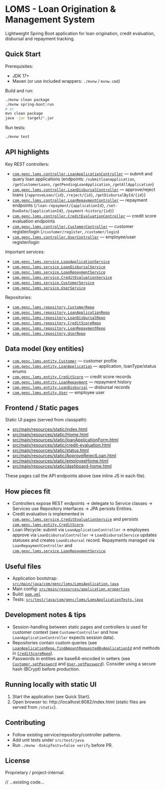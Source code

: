 
# LOMS - Loan Origination & Management System

Lightweight Spring Boot application for loan origination, credit evaluation, disbursal and repayment tracking.

## Quick Start

Prerequisites:
- JDK 17+
- Maven (or use included wrappers: `./mvnw` / `mvnw.cmd`)

Build and run:
```sh
./mvnw clean package
./mvnw spring-boot:run
# or
mvn clean package
java -jar target/*.jar
```

Run tests:
```sh
./mvnw test
```

## API highlights

Key REST controllers:
- [`com.genc.loms.controller.LoanApplicationController`](src/main/java/com/genc/loms/controller/LoanApplicationController.java) — submit and query loan applications (endpoints: `/submitloanapplication`, `/getCustomerLoans`, `/getPendingLoanApplication`, `/getAllApplication`)
- [`com.genc.loms.controller.LoanDisbursalController`](src/main/java/com/genc/loms/controller/LoanDisbursalController.java) — approve/reject loans (`/approveLoan/{id}`, `/reject/{id}`, `/getDisbursalById/{id}`)
- [`com.genc.loms.controller.LoanRepaymentController`](src/main/java/com/genc/loms/controller/LoanRepaymentController.java) — repayment endpoints (`/loan-repayment/{applicationId}`, `/set-DueDate/{applicationId}`, `/payment-history/{id}`)
- [`com.genc.loms.controller.CreditEvaluationController`](src/main/java/com/genc/loms/controller/CreditEvaluationController.java) — credit score evaluation endpoints
- [`com.genc.loms.controller.CustomerController`](src/main/java/com/genc/loms/controller/CustomerController.java) — customer register/login (`/customer/register`, `/customer/login`)
- [`com.genc.loms.controller.UserController`](src/main/java/com/genc/loms/controller/UserController.java) — employee/user register/login

Important services:
- [`com.genc.loms.service.LoanApplicationService`](src/main/java/com/genc/loms/service/LoanApplicationService.java)
- [`com.genc.loms.service.LoanDisbursalService`](src/main/java/com/genc/loms/service/LoanDisbursalService.java)
- [`com.genc.loms.service.LoanRepaymentService`](src/main/java/com/genc/loms/service/LoanRepaymentService.java)
- [`com.genc.loms.service.CreditEvaluationService`](src/main/java/com/genc/loms/service/CreditEvaluationService.java)
- [`com.genc.loms.service.CustomerService`](src/main/java/com/genc/loms/service/CustomerService.java)
- [`com.genc.loms.service.UserService`](src/main/java/com/genc/loms/service/UserService.java)

Repositories:
- [`com.genc.loms.repository.CustomerRepo`](src/main/java/com/genc/loms/repository/CustomerRepo.java)
- [`com.genc.loms.repository.LoanApplicationRepo`](src/main/java/com/genc/loms/repository/LoanApplicationRepo.java)
- [`com.genc.loms.repository.LoanDisbursalRepo`](src/main/java/com/genc/loms/repository/LoanDisbursalRepo.java)
- [`com.genc.loms.repository.CreditScoreRepo`](src/main/java/com/genc/loms/repository/CreditScoreRepo.java)
- [`com.genc.loms.repository.LoanRepaymentRepo`](src/main/java/com/genc/loms/repository/LoanRepaymentRepo.java)
- [`com.genc.loms.repository.UserRepo`](src/main/java/com/genc/loms/repository/UserRepo.java)

## Data model (key entities)

- [`com.genc.loms.entity.Customer`](src/main/java/com/genc/loms/entity/Customer.java) — customer profile
- [`com.genc.loms.entity.LoanApplication`](src/main/java/com/genc/loms/entity/LoanApplication.java) — application, loanType/status enums
- [`com.genc.loms.entity.CreditScore`](src/main/java/com/genc/loms/entity/CreditScore.java) — credit score records
- [`com.genc.loms.entity.LoanRepayment`](src/main/java/com/genc/loms/entity/LoanRepayment.java) — repayment history
- [`com.genc.loms.entity.LoanDisbursal`](src/main/java/com/genc/loms/entity/LoanDisbursal.java) — disbursal records
- [`com.genc.loms.entity.User`](src/main/java/com/genc/loms/entity/User.java) — employee user

## Frontend / Static pages

Static UI pages (served from classpath):
- [src/main/resources/static/index.html](src/main/resources/static/index.html)
- [src/main/resources/static/Home.html](src/main/resources/static/Home.html)
- [src/main/resources/static/loanApplicationForm.html](src/main/resources/static/loanApplicationForm.html)
- [src/main/resources/static/credit-evaluation.html](src/main/resources/static/credit-evaluation.html)
- [src/main/resources/static/status.html](src/main/resources/static/status.html)
- [src/main/resources/static/ApproveRejectLoan.html](src/main/resources/static/ApproveRejectLoan.html)
- [src/main/resources/static/employeeHome.html](src/main/resources/static/employeeHome.html)
- [src/main/resources/static/dashboard-home.html](src/main/resources/static/dashboard-home.html)

These pages call the API endpoints above (see inline JS in each file).

## How pieces fit

- Controllers expose REST endpoints -> delegate to Service classes -> Services use Repository interfaces -> JPA persists Entities.
- Credit evaluation is implemented in [`com.genc.loms.service.CreditEvaluationService`](src/main/java/com/genc/loms/service/CreditEvaluationService.java) and persists [`com.genc.loms.entity.CreditScore`](src/main/java/com/genc/loms/entity/CreditScore.java).
- Loan lifecycle: submit via `LoanApplicationController` -> employees approve via `LoanDisbursalController` -> `LoanDisbursalService` updates statuses and creates `LoanDisbursal` record. Repayments managed via `LoanRepaymentController` and [`com.genc.loms.service.LoanRepaymentService`](src/main/java/com/genc/loms/service/LoanRepaymentService.java).

## Useful files

- Application bootstrap: [`src/main/java/com/genc/loms/LomsApplication.java`](src/main/java/com/genc/loms/LomsApplication.java)
- Main config: [`src/main/resources/application.properties`](src/main/resources/application.properties)
- Build: [`pom.xml`](pom.xml)
- Tests: [`src/test/java/com/genc/loms/LomsApplicationTests.java`](src/test/java/com/genc/loms/LomsApplicationTests.java)

## Development notes & tips

- Session-handling between static pages and controllers is used for customer context (see `CustomerController` and how `LoanApplicationController` expects session data).
- Repositories contain custom queries (see [`LoanApplicationRepo.findAmountRequestedByApplicationId`](src/main/java/com/genc/loms/repository/LoanApplicationRepo.java) and methods in [`CreditScoreRepo`](src/main/java/com/genc/loms/repository/CreditScoreRepo.java)).
- Passwords in entities are base64-encoded in setters (see [`Customer.setPassword`](src/main/java/com/genc/loms/entity/Customer.java) and [`User.setPassword`](src/main/java/com/genc/loms/entity/User.java)). Consider using a secure hash (BCrypt) before production.

## Running locally with static UI

1. Start the application (see Quick Start).
2. Open browser to: http://localhost:8082/index.html (static files are served from `/static`).

## Contributing

- Follow existing service/repository/controller patterns.
- Add unit tests under `src/test/java`.
- Run `./mvnw -DskipTests=false verify` before PR.

## License

Proprietary / project-internal.

<!-- end of README -->
// ...existing code...
